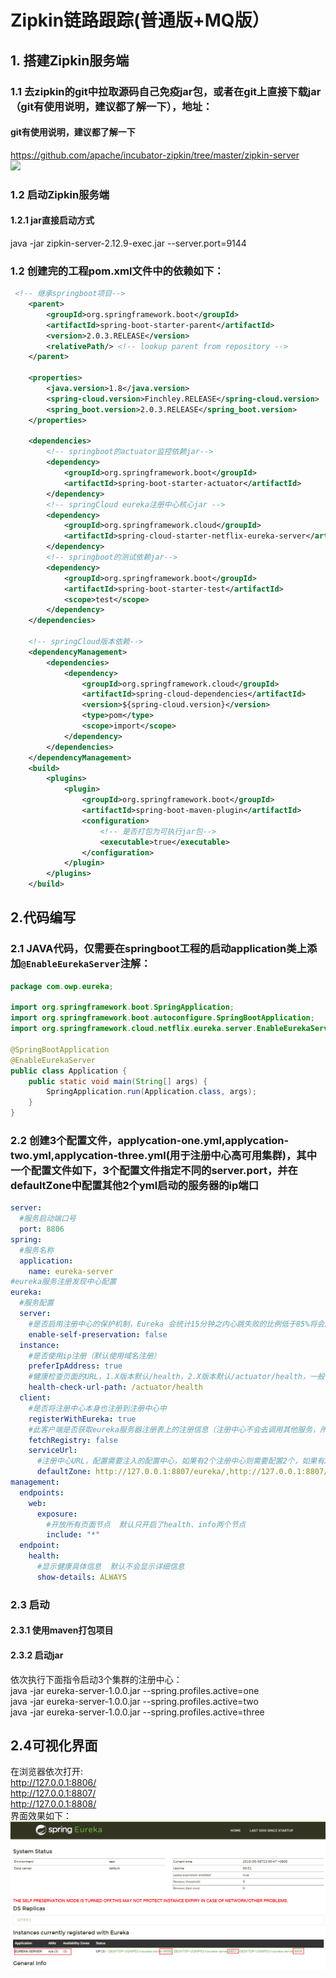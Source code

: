 # Zipkin链路跟踪(普通版+MQ版） 

## 1. 搭建Zipkin服务端
### 1.1 去zipkin的git中拉取源码自己免疫jar包，或者在git上直接下载jar（git有使用说明，建议都了解一下），地址：  
#### git有使用说明，建议都了解一下
https://github.com/apache/incubator-zipkin/tree/master/zipkin-server  
![](https://github.com/lk6678979/image/blob/master/spring-cloud/zipkin-git.png)  
### 1.2 启动Zipkin服务端
#### 1.2.1 jar直接启动方式
java -jar zipkin-server-2.12.9-exec.jar --server.port=9144


### 1.2 创建完的工程pom.xml文件中的依赖如下：

```xml
 <!-- 继承springboot项目-->
    <parent>
        <groupId>org.springframework.boot</groupId>
        <artifactId>spring-boot-starter-parent</artifactId>
        <version>2.0.3.RELEASE</version>
        <relativePath/> <!-- lookup parent from repository -->
    </parent>

    <properties>
        <java.version>1.8</java.version>
        <spring-cloud.version>Finchley.RELEASE</spring-cloud.version>
        <spring_boot.version>2.0.3.RELEASE</spring_boot.version>
    </properties>

    <dependencies>
        <!-- springboot的actuator监控依赖jar-->
        <dependency>
            <groupId>org.springframework.boot</groupId>
            <artifactId>spring-boot-starter-actuator</artifactId>
        </dependency>
        <!-- springCloud eureka注册中心核心jar -->
        <dependency>
            <groupId>org.springframework.cloud</groupId>
            <artifactId>spring-cloud-starter-netflix-eureka-server</artifactId>
        </dependency>
        <!-- springboot的测试依赖jar-->
        <dependency>
            <groupId>org.springframework.boot</groupId>
            <artifactId>spring-boot-starter-test</artifactId>
            <scope>test</scope>
        </dependency>
    </dependencies>

    <!-- springCloud版本依赖-->
    <dependencyManagement>
        <dependencies>
            <dependency>
                <groupId>org.springframework.cloud</groupId>
                <artifactId>spring-cloud-dependencies</artifactId>
                <version>${spring-cloud.version}</version>
                <type>pom</type>
                <scope>import</scope>
            </dependency>
        </dependencies>
    </dependencyManagement>
    <build>
        <plugins>
            <plugin>
                <groupId>org.springframework.boot</groupId>
                <artifactId>spring-boot-maven-plugin</artifactId>
                <configuration>
                    <!-- 是否打包为可执行jar包-->
                    <executable>true</executable>
                </configuration>
            </plugin>
        </plugins>
    </build>
```

## 2.代码编写
### 2.1 JAVA代码，仅需要在springboot工程的启动application类上添加`@EnableEurekaServer`注解：
```java
package com.owp.eureka;

import org.springframework.boot.SpringApplication;
import org.springframework.boot.autoconfigure.SpringBootApplication;
import org.springframework.cloud.netflix.eureka.server.EnableEurekaServer;

@SpringBootApplication
@EnableEurekaServer
public class Application {
    public static void main(String[] args) {
        SpringApplication.run(Application.class, args);
    }
}

```
### 2.2 创建3个配置文件，applycation-one.yml,applycation-two.yml,applycation-three.yml(用于注册中心高可用集群)，其中一个配置文件如下，3个配置文件指定不同的server.port，并在defaultZone中配置其他2个yml启动的服务器的ip端口
```yml
server:
  #服务启动端口号
  port: 8806
spring:
  #服务名称
  application:
    name: eureka-server
#eureka服务注册发现中心配置
eureka:
  #服务配置
  server:
    #是否启用注册中心的保护机制，Eureka 会统计15分钟之内心跳失败的比例低于85%将会触发保护机制，不剔除服务提供者，如果关闭服务注册中心将不可用的实例正确剔除
    enable-self-preservation: false
  instance:
    #是否使用ip注册（默认使用域名注册）
    preferIpAddress: true
    #健康检查页面的URL，1.X版本默认/health，2.X版本默认/actuator/health，一般不需要更改
    health-check-url-path: /actuator/health
  client:
    #是否将注册中心本身也注册到注册中心中
    registerWithEureka: true
    #此客户端是否获取eureka服务器注册表上的注册信息（注册中心不会去调用其他服务，所以不需要获取注册信息）
    fetchRegistry: false
    serviceUrl:
      #注册中心URL，配置需要注入的配置中心，如果有2个注册中心则需要配置2个，如果有3个，则只需要注入除自己的另外2个
      defaultZone: http://127.0.0.1:8807/eureka/,http://127.0.0.1:8807/eureka/
management:
  endpoints:
    web:
      exposure:
        #开放所有页面节点  默认只开启了health、info两个节点
        include: "*"
  endpoint:
    health:
      #显示健康具体信息  默认不会显示详细信息
      show-details: ALWAYS
```
### 2.3 启动
#### 2.3.1 使用maven打包项目
#### 2.3.2 启动jar
依次执行下面指令启动3个集群的注册中心：  
	java -jar eureka-server-1.0.0.jar --spring.profiles.active=one  
	java -jar eureka-server-1.0.0.jar --spring.profiles.active=two  
	java -jar eureka-server-1.0.0.jar --spring.profiles.active=three  
## 2.4可视化界面
在浏览器依次打开:  
http://127.0.0.1:8806/  
http://127.0.0.1:8807/  
http://127.0.0.1:8808/  
界面效果如下：
![](https://github.com/lk6678979/image/blob/master/spring-cloud/eureka-ui.png)  
	
